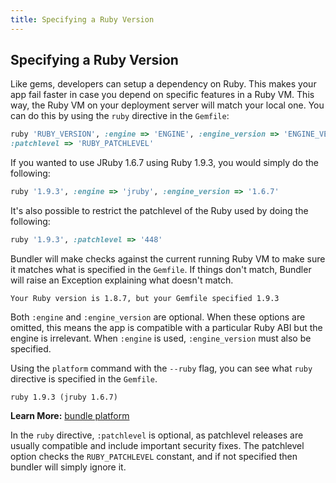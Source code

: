 ```yaml
---
title: Specifying a Ruby Version
---
```


## Specifying a Ruby Version

Like gems, developers can setup a dependency on Ruby. This makes your app fail faster
in case you depend on specific features in a Ruby VM. This way, the Ruby VM on your
deployment server will match your local one. You can do this by using the `ruby` directive in the `Gemfile`:

``` ruby
ruby 'RUBY_VERSION', :engine => 'ENGINE', :engine_version => 'ENGINE_VERSION',
:patchlevel => 'RUBY_PATCHLEVEL'
```

If you wanted to use JRuby 1.6.7 using Ruby 1.9.3, you would simply do the following:

``` ruby
ruby '1.9.3', :engine => 'jruby', :engine_version => '1.6.7'
```

It's also possible to restrict the patchlevel of the Ruby used by doing the following:

``` ruby
ruby '1.9.3', :patchlevel => '448'
```

Bundler will make checks against the current running Ruby VM to make sure it matches
what is specified in the `Gemfile`. If things don't match, Bundler will raise an Exception explaining what doesn't match.

```
Your Ruby version is 1.8.7, but your Gemfile specified 1.9.3
```

Both `:engine` and `:engine_version` are optional. When these options are omitted,
this means the app is compatible with a particular Ruby ABI but the engine is irrelevant.
When `:engine` is used, `:engine_version` must also be specified.

Using the `platform` command with the `--ruby` flag, you can see what `ruby` directive
is specified in the `Gemfile`.

```
ruby 1.9.3 (jruby 1.6.7)
```

**Learn More:** [bundle platform](./bundle_platform.md)

In the `ruby` directive, `:patchlevel` is optional, as patchlevel releases are
usually compatible and include important security fixes. The patchlevel option
checks the `RUBY_PATCHLEVEL` constant, and if not specified then bundler will simply ignore it.
